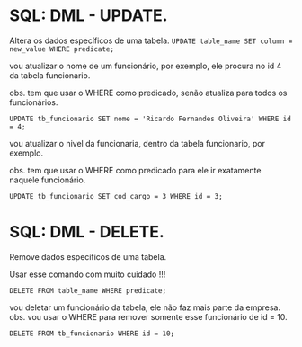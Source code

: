 # SQL: DML - UPDATE.
Altera os dados específicos de uma tabela.
`
UPDATE table_name SET column = new_value WHERE predicate; 
`

vou atualizar o nome de um funcionário, por exemplo, ele procura no id 4 da tabela funcionario. 

obs. tem que usar o WHERE como predicado, senão atualiza para todos os funcionários.

`
UPDATE tb_funcionario SET nome = 'Ricardo Fernandes Oliveira' WHERE id = 4;
`

 vou atualizar o nivel da funcionaria, dentro da tabela funcionario, por exemplo. 

obs. tem que usar o WHERE como predicado para ele ir exatamente naquele funcionário.


`
UPDATE tb_funcionario SET cod_cargo = 3 WHERE id = 3;
`

# SQL: DML - DELETE.
Remove dados específicos de uma tabela.

Usar esse comando com muito cuidado !!!

`
DELETE FROM table_name WHERE predicate; 
`

vou deletar um funcionário da tabela, ele não faz mais parte da empresa. obs. vou usar o WHERE para remover somente esse funcionário de id = 10.

`
DELETE FROM tb_funcionario WHERE id = 10;
`